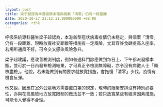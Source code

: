 ```yaml
---
layout: post
title: 梁子超認為本港疫情未穩與個案「清零」仍有一段距離
date: 2020-10-27 21:12:11.000000000 +08:00
categories: rthk
---
```


呼吸系統專科醫生梁子超認為，本港新型冠狀病毒疫情仍未穩定，與個案「清零」仍有一段距離，現時放寬社交距離等措施有一定風險，尤其容許食肆提高入座率，若場所通風不好，可令交叉感染風險急升。

梁子超建議，應改善檢測制度，例如普通科門診應做到每日上、下午都派發樣本瓶，並可於一日內發布檢測結果，才可真正令檢測無障礙，亦令沒有病徵人士「願檢盡檢」。他說，若未能做到有關要求就放寬措施，會拖慢「清零」步伐，疫情有機會反彈。

他又說，因應在室外公眾地方需要戴口罩的規定，現時的限聚安排沒有特別必要性，亦與在高風險地方放寬限制的做法並不一致；若只放寬某些有經濟因素措施，可能令人覺得不合理。
